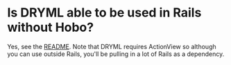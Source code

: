 # Is DRYML able to be used in Rails without Hobo?

Yes, see the [README](https://github.com/Hobo/hobo/blob/master/dryml/README).   Note that DRYML requires ActionView so although you can use outside Rails, you'll be pulling in a lot of Rails as a dependency.